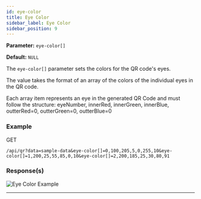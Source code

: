 ```yaml
---
id: eye-color
title: Eye Color
sidebar_label: Eye Color
sidebar_position: 9
---
```


**Parameter:** `eye-color[]`

**Default:** `NULL`

The `eye-color[]` parameter sets the colors for the QR code's eyes.

The value takes the format of an array of the colors of the individual eyes in the QR code.

Each array item represents an eye in the generated QR Code and must follow the structure: eyeNumber, innerRed, innerGreen, innerBlue, outterRed=0, outterGreen=0, outterBlue=0


### Example

GET
```http
/api/qr?data=sample-data&eye-color[]=0,100,205,5,0,255,10&eye-color[]=1,200,25,55,85,0,10&eye-color[]=2,200,185,25,30,80,91
```



### Response(s)
<img class="example-qr" src="/qr-phoenix-docs/img/examples/eye-color.png" alt="Eye Color Example" />
<hr />

